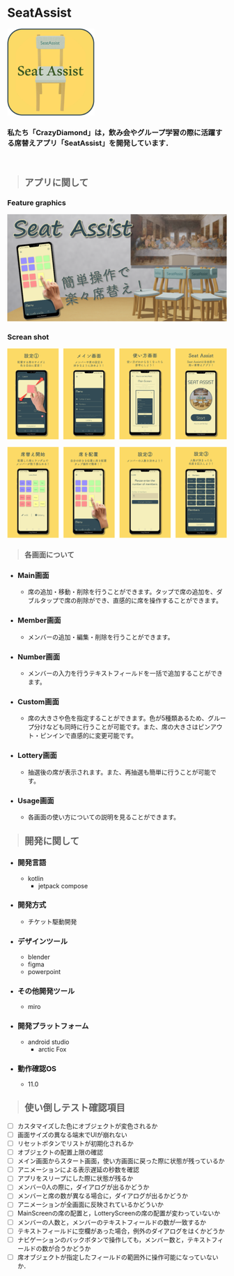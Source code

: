 # SeatAssist

<img src="ReadmeImg/icon.png" width=200>

<h3>
  私たち「CrazyDiamond」は，飲み会やグループ学習の際に活躍する席替えアプリ「SeatAssist」を開発しています．
</h3>
<br>

> ## アプリに関して

### Feature graphics
<img src="ReadmeImg/FeatureGraphic.png" width=full>

### Screan shot
<img src="ReadmeImg/1-4.png" width=full><br>

<img src="ReadmeImg/5-8.png" width=full>

> ### 各画面について
- ### **Main画面**
  - 席の追加・移動・削除を行うことができます。タップで席の追加を、ダブルタップで席の削除ができ、直感的に席を操作することができます。

- ### **Member画面**
  - メンバーの追加・編集・削除を行うことができます。

- ### **Number画面**
  - メンバーの入力を行うテキストフィールドを一括で追加することができます。

- ### **Custom画面**
  - 席の大きさや色を指定することができます。色が5種類あるため、グループ分けなども同時に行うことが可能です。また、席の大きさはピンアウト・ピンインで直感的に変更可能です。

- ### **Lottery画面**
  - 抽選後の席が表示されます。また、再抽選も簡単に行うことが可能です。

- ### **Usage画面**
  - 各画面の使い方についての説明を見ることができます。

> ## 開発に関して

- ### 開発言語
  - kotlin
    - jetpack compose
- ### 開発方式
  - チケット駆動開発
- ### デザインツール
  - blender
  - figma
  - powerpoint
- ### その他開発ツール
  - miro
- ### 開発プラットフォーム
  - android studio
    - arctic Fox
- ### 動作確認OS
  - 11.0

> ## 使い倒しテスト確認項目

- [ ] カスタマイズした色にオブジェクトが変色されるか
- [ ] 画面サイズの異なる端末でUIが崩れない
- [ ] リセットボタンでリストが初期化されるか
- [ ] オブジェクトの配置上限の確認
- [ ] メイン画面からスタート画面，使い方画面に戻った際に状態が残っているか
- [ ] アニメーションによる表示遅延の秒数を確認
- [ ] アプリをスリープにした際に状態が残るか
- [ ] メンバー0人の際に，ダイアログが出るかどうか
- [ ] メンバーと席の数が異なる場合に，ダイアログが出るかどうか
- [ ] アニメーションが全画面に反映されているかどういか
- [ ] MainScreenの席の配置と，LotteryScreenの席の配置が変わっていないか
- [ ] メンバーの人数と，メンバーのテキストフィールドの数が一致するか
- [ ] テキストフィールドに空欄があった場合，例外のダイアログをはくかどうか
- [ ] ナビゲーションのバックボタンで操作しても，メンバー数と，テキストフィールドの数が合うかどうか
- [ ] 席オブジェクトが指定したフィールドの範囲外に操作可能になっていないか．
